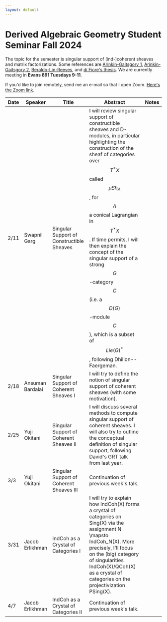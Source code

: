 ```yaml
---
layout: default
---
```


# Derived Algebraic Geometry Student Seminar Fall 2024

The topic for the semester is singular support of (ind-)coherent sheaves and matrix factorizations. Some references are [Arinkin-Gaitsgory 1](https://arxiv.org/abs/1201.6343), [Arinkin-Gaitsgory 2](https://arxiv.org/abs/1412.4394), [Beraldo-Lin-Reeves](https://arxiv.org/abs/2410.10692), and [di Fiore's thesis](https://knowledge.uchicago.edu/record/2022/files/diFiore_uchicago_0330D_14994.pdf). We are currently meeting in **Evans 891 Tuesdays 9-11**.

If you'd like to join remotely, send me an e-mail so that I open Zoom. [Here's the Zoom link](https://berkeley.zoom.us/j/8271009900).

| Date    | Speaker | Title | Abstract|Notes|
| -------- | ------- | -------| ------|----|
|2/11| Swapnil Garg | Singular Support of Constructible Sheaves| I will review singular support of constructible sheaves and D-modules, in particular highlighting the construction of the sheaf of categories over $$T^*X$$ called $$\mu Sh_\Lambda$$, for $$\Lambda$$ a conical Lagrangian in $$T^*X$$. If time permits, I will then explain the concept of the singular support of a strong $$G$$-category $$C$$ (i.e. a $$D(G)$$-module $$C$$), which is a subset of $$Lie(G)^*$$, following Dhillon--Faergeman. | |
|2/18| Ansuman Bardalai | Singular Support of Coherent Sheaves I | I will try to define the notion of singular support of coherent sheaves (with some motivation). | | 
|2/25| Yuji Okitani | Singular Support of Coherent Sheaves II | I will discuss several methods to compute singular support of coherent sheaves. I will also try to outline the conceptual definition of singular support, following David's GRT talk from last year. | | 
|3/3| Yuji Okitani | Singular Support of Coherent Sheaves III | Continuation of previous week's talk. | | 
|3/31| Jacob Erlikhman | IndCoh as a Crystal of Categories I | I will try to explain how IndCoh(X) forms a crystal of categories on Sing(X) via the assignment N \mapsto IndCoh_N(X). More precisely, I'll focus on the (big) category of singularities IndCoh(X)/QCoh(X) as a crystal of categories on the projectivization PSing(X). | | 
|4/7| Jacob Erlikhman | IndCoh as a Crystal of Categories II | Continuation of previous week's talk. | |
